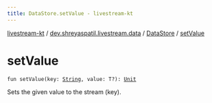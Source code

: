 ```yaml
---
title: DataStore.setValue - livestream-kt
---
```


[livestream-kt](../../index.html) / [dev.shreyaspatil.livestream.data](../index.html) / [DataStore](index.html) / [setValue](./set-value.html)

# setValue

`fun setValue(key: `[`String`](https://kotlinlang.org/api/latest/jvm/stdlib/kotlin/-string/index.html)`, value: T?): `[`Unit`](https://kotlinlang.org/api/latest/jvm/stdlib/kotlin/-unit/index.html)

Sets the given value to the stream (key).

